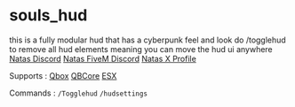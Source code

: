 # souls_hud
this is a fully modular hud that has a cyberpunk feel and look do /togglehud to remove all hud elements meaning you can move the hud ui anywhere
[Natas Discord](https://www.dsc.gg/natasgithub)
[Natas FiveM Discord](https://www.dsc.gg/abandonedsouls)
[Natas X Profile](https://x.com/NatasDaCreator)

Supports :
[Qbox](https://www.qbox.re)
[QBCore](https://github.com/qbcore-framework)
[ESX](https://github.com/esx-framework)

Commands :
```/Togglehud```
```/hudsettings```


